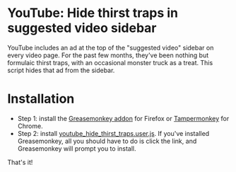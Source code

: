 # YouTube: Hide thirst traps in suggested video sidebar

YouTube includes an ad at the top of the "suggested video" sidebar on every video page. For the past few months, they've been nothing but formulaic thirst traps, with an occasional monster truck as a treat. This script hides that ad from the sidebar.

# Installation

* Step 1: install the [Greasemonkey addon](https://addons.mozilla.org/en-US/firefox/addon/greasemonkey/) for Firefox or [Tampermonkey](https://chromewebstore.google.com/detail/tampermonkey/dhdgffkkebhmkfjojejmpbldmpobfkfo) for Chrome.
* Step 2: install [youtube_hide_thirst_traps.user.js](https://github.com/lshillman/UserScripts/raw/main/YouTube:%20hide%20thirst%20traps%20in%20sidebar/youtube_hide_thirst_traps.user.js). If you've installed Greasemonkey, all you should have to do is click the link, and Greasemonkey will prompt you to install.

That's it!
